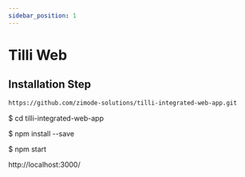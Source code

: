 ```yaml
---
sidebar_position: 1
---
```


# Tilli Web

## Installation Step 


```bash
https://github.com/zimode-solutions/tilli-integrated-web-app.git
```
$ cd tilli-integrated-web-app

$ npm install --save 

$ npm  start

http://localhost:3000/